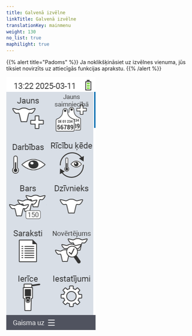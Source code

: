 ```yaml
---
title: Galvenā izvēlne
linkTitle: Galvenā izvēlne
translationKey: mainmenu
weight: 130
no_list: true
maphilight: true
---
```

{{% alert title="Padoms" %}}
Ja noklikšķināsiet uz izvēlnes vienuma, jūs tiksiet novirzīts uz attiecīgās funkcijas aprakstu.
{{% /alert %}}

<img src="mainmenu.png" alt="VitalControl Galvenā izvēlne" title="Galvenā izvēlne" usemap="#workmap" class="maphilight" />

<map name="workmap">
  <area shape="rect" coords="3,40,116,160" alt="Jauns" title="Izveidot jaunus dzīvniekus&#10;Peles klikšķis: atvērt dokumentāciju" href="/lv/docs/new/">
  <area shape="rect" coords="3,160,116,280" alt="Darbības" title="Darbības ar dzīvniekiem&#10;Peles klikšķis: atvērt dokumentāciju" href="/lv/docs/actions/">
  <area shape="rect" coords="3,280,116,400" alt="Ganāmpulks" title="Ganāmpulka izvēlne&#10;Peles klikšķis: atvērt dokumentāciju" href="/lv/docs/herd/">
  <area shape="rect" coords="3,400,116,520" alt="Saraksti" title="Dzīvnieku saraksti&#10;Peles klikšķis: atvērt dokumentāciju" href="/lv/docs/lists/">
  <area shape="rect" coords="3,520,116,634" alt="Ierīce" title="Ierīce&#10;Peles klikšķis: atvērt dokumentāciju" href="/lv/docs/device/">

  <area shape="rect" coords="116,40,230,160" alt="Jauns fermā" title="Dzīvnieku piekļuve&#10;Peles klikšķis: atvērt dokumentāciju" href="/lv/docs/new-on-farm/">
  <area shape="rect" coords="116,160,230,280" alt="Darbību ķēde" title="Darbību ķēde&#10;Peles klikšķis: atvērt dokumentāciju" href="/lv/docs/chain-of-actions/">
  <area shape="rect" coords="116,280,230,400" alt="Dzīvnieks" title="Dzīvnieks&#10;Peles klikšķis: atvērt dokumentāciju" href="/lv/docs/animal/">
  <area shape="rect" coords="116,400,230,520" alt="Novērtējums" title="Novērtējums&#10;Peles klikšķis: atvērt dokumentāciju" href="/lv/docs/evaluation/">
  <area shape="rect" coords="116,520,230,634" alt="Iestatījumi" title="Iestatījumi&#10;Peles klikšķis: atvērt dokumentāciju" href="/lv/docs/settings/">
</map>
